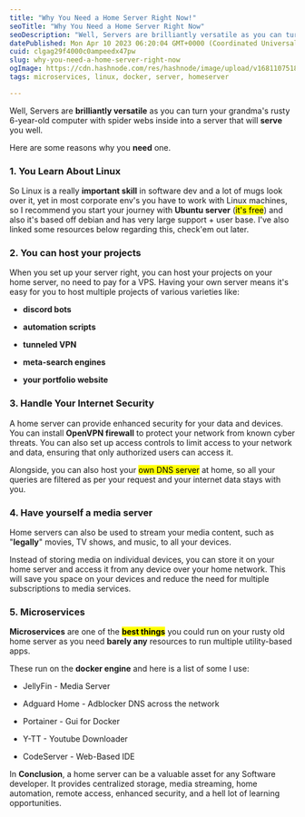 ```yaml
---
title: "Why You Need a Home Server Right Now!"
seoTitle: "Why You Need a Home Server Right Now"
seoDescription: "Well, Servers are brilliantly versatile as you can turn your grandma's rusty 6-year-old computer with spider webs inside into a server that will serve you."
datePublished: Mon Apr 10 2023 06:20:04 GMT+0000 (Coordinated Universal Time)
cuid: clgag29f4000c0ampeedx47pw
slug: why-you-need-a-home-server-right-now
ogImage: https://cdn.hashnode.com/res/hashnode/image/upload/v1681107518312/3a823ada-130f-4ffa-88ac-ecce4fa377d5.png
tags: microservices, linux, docker, server, homeserver

---
```


Well, Servers are **brilliantly versatile** as you can turn your grandma's rusty 6-year-old computer with spider webs inside into a server that will **serve** you well.

Here are some reasons why you **need** one.

### 1\. You Learn About Linux

So Linux is a really **important skill** in software dev and a lot of mugs look over it, yet in most corporate env's you have to work with Linux machines, so I recommend you start your journey with **Ubuntu server** (<mark>it's free</mark>) and also it's based off debian and has very large support + user base. I've also linked some resources below regarding this, check'em out later.

### 2\. You can host your projects

When you set up your server right, you can host your projects on your home server, no need to pay for a VPS. Having your own server means it's easy for you to host multiple projects of various varieties like:

* **discord bots**
    
* **automation scripts**
    
* **tunneled VPN**
    
* **meta-search engines**
    
* **your portfolio website**
    

### 3\. Handle Your Internet Security

A home server can provide enhanced security for your data and devices. You can install **OpenVPN firewall** to protect your network from known cyber threats. You can also set up access controls to limit access to your network and data, ensuring that only authorized users can access it.

Alongside, you can also host your <mark>own DNS server</mark> at home, so all your queries are filtered as per your request and your internet data stays with you.

### 4\. Have yourself a media server

Home servers can also be used to stream your media content, such as "**legally**" movies, TV shows, and music, to all your devices.

Instead of storing media on individual devices, you can store it on your home server and access it from any device over your home network. This will save you space on your devices and reduce the need for multiple subscriptions to media services.

### 5\. Microservices

**Microservices** are one of the **<mark>best things</mark>** you could run on your rusty old home server as you need **barely any** resources to run multiple utility-based apps.

These run on the **docker engine** and here is a list of some I use:

* JellyFin - Media Server
    
* Adguard Home - Adblocker DNS across the network
    
* Portainer - Gui for Docker
    
* Y-TT - Youtube Downloader
    
* CodeServer - Web-Based IDE
    

In **Conclusion**, a home server can be a valuable asset for any Software developer. It provides centralized storage, media streaming, home automation, remote access, enhanced security, and a hell lot of learning opportunities.